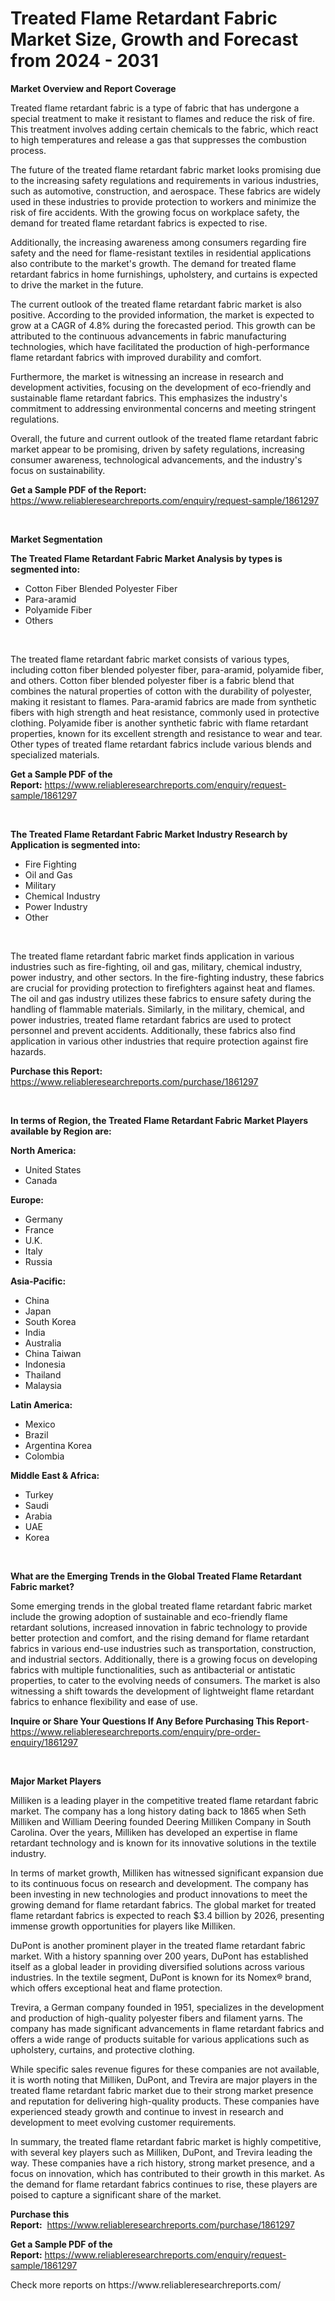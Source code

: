 <p><h1>Treated Flame Retardant Fabric Market Size, Growth and Forecast from 2024 - 2031</h1></p><p><strong>Market Overview and Report Coverage</strong></p>
<p><p>Treated flame retardant fabric is a type of fabric that has undergone a special treatment to make it resistant to flames and reduce the risk of fire. This treatment involves adding certain chemicals to the fabric, which react to high temperatures and release a gas that suppresses the combustion process.</p><p>The future of the treated flame retardant fabric market looks promising due to the increasing safety regulations and requirements in various industries, such as automotive, construction, and aerospace. These fabrics are widely used in these industries to provide protection to workers and minimize the risk of fire accidents. With the growing focus on workplace safety, the demand for treated flame retardant fabrics is expected to rise.</p><p>Additionally, the increasing awareness among consumers regarding fire safety and the need for flame-resistant textiles in residential applications also contribute to the market's growth. The demand for treated flame retardant fabrics in home furnishings, upholstery, and curtains is expected to drive the market in the future.</p><p>The current outlook of the treated flame retardant fabric market is also positive. According to the provided information, the market is expected to grow at a CAGR of 4.8% during the forecasted period. This growth can be attributed to the continuous advancements in fabric manufacturing technologies, which have facilitated the production of high-performance flame retardant fabrics with improved durability and comfort.</p><p>Furthermore, the market is witnessing an increase in research and development activities, focusing on the development of eco-friendly and sustainable flame retardant fabrics. This emphasizes the industry's commitment to addressing environmental concerns and meeting stringent regulations.</p><p>Overall, the future and current outlook of the treated flame retardant fabric market appear to be promising, driven by safety regulations, increasing consumer awareness, technological advancements, and the industry's focus on sustainability.</p></p>
<p><strong>Get a Sample PDF of the Report:</strong> <a href="https://www.reliableresearchreports.com/enquiry/request-sample/1861297">https://www.reliableresearchreports.com/enquiry/request-sample/1861297</a></p>
<p>&nbsp;</p>
<p><strong>Market Segmentation</strong></p>
<p><strong>The Treated Flame Retardant Fabric Market Analysis by types is segmented into:</strong></p>
<p><ul><li>Cotton Fiber Blended Polyester Fiber</li><li>Para-aramid</li><li>Polyamide Fiber</li><li>Others</li></ul></p>
<p>&nbsp;</p>
<p><p>The treated flame retardant fabric market consists of various types, including cotton fiber blended polyester fiber, para-aramid, polyamide fiber, and others. Cotton fiber blended polyester fiber is a fabric blend that combines the natural properties of cotton with the durability of polyester, making it resistant to flames. Para-aramid fabrics are made from synthetic fibers with high strength and heat resistance, commonly used in protective clothing. Polyamide fiber is another synthetic fabric with flame retardant properties, known for its excellent strength and resistance to wear and tear. Other types of treated flame retardant fabrics include various blends and specialized materials.</p></p>
<p><strong>Get a Sample PDF of the Report:</strong>&nbsp;<a href="https://www.reliableresearchreports.com/enquiry/request-sample/1861297">https://www.reliableresearchreports.com/enquiry/request-sample/1861297</a></p>
<p>&nbsp;</p>
<p><strong>The Treated Flame Retardant Fabric Market Industry Research by Application is segmented into:</strong></p>
<p><ul><li>Fire Fighting</li><li>Oil and Gas</li><li>Military</li><li>Chemical Industry</li><li>Power Industry</li><li>Other</li></ul></p>
<p>&nbsp;</p>
<p><p>The treated flame retardant fabric market finds application in various industries such as fire-fighting, oil and gas, military, chemical industry, power industry, and other sectors. In the fire-fighting industry, these fabrics are crucial for providing protection to firefighters against heat and flames. The oil and gas industry utilizes these fabrics to ensure safety during the handling of flammable materials. Similarly, in the military, chemical, and power industries, treated flame retardant fabrics are used to protect personnel and prevent accidents. Additionally, these fabrics also find application in various other industries that require protection against fire hazards.</p></p>
<p><strong>Purchase this Report:</strong>&nbsp; <a href="https://www.reliableresearchreports.com/purchase/1861297">https://www.reliableresearchreports.com/purchase/1861297</a></p>
<p>&nbsp;</p>
<p><strong>In terms of Region, the Treated Flame Retardant Fabric Market Players available by Region are:</strong></p>
<p>
    <p> <strong> North America: </strong>
        <ul>
            <li>United States</li>
            <li>Canada</li>
        </ul>
        </p> 
    <p> <strong> Europe: </strong>
        <ul>
            <li>Germany</li>
            <li>France</li>
            <li>U.K.</li>
            <li>Italy</li>
            <li>Russia</li>
        </ul>
        </p> 
    <p> <strong> Asia-Pacific: </strong>
        <ul>
            <li>China</li>
            <li>Japan</li>
            <li>South Korea</li>
            <li>India</li>
            <li>Australia</li>
            <li>China Taiwan</li>
            <li>Indonesia</li>
            <li>Thailand</li>
            <li>Malaysia</li>
        </ul>
        </p> 
    <p> <strong> Latin America: </strong>
        <ul>
            <li>Mexico</li>
            <li>Brazil</li>
            <li>Argentina Korea</li>
            <li>Colombia</li>
        </ul>
        </p> 
    <p> <strong> Middle East & Africa: </strong>
        <ul>
            <li>Turkey</li>
            <li>Saudi</li>
            <li>Arabia</li>
            <li>UAE</li>
            <li>Korea</li>
        </ul>
    </p>
    </p>
<p>&nbsp;</p>
<p><strong>What are the Emerging Trends in the Global Treated Flame Retardant Fabric market?</strong></p>
<p><p>Some emerging trends in the global treated flame retardant fabric market include the growing adoption of sustainable and eco-friendly flame retardant solutions, increased innovation in fabric technology to provide better protection and comfort, and the rising demand for flame retardant fabrics in various end-use industries such as transportation, construction, and industrial sectors. Additionally, there is a growing focus on developing fabrics with multiple functionalities, such as antibacterial or antistatic properties, to cater to the evolving needs of consumers. The market is also witnessing a shift towards the development of lightweight flame retardant fabrics to enhance flexibility and ease of use.</p></p>
<p><strong>Inquire or Share Your Questions If Any Before Purchasing This Report</strong>- <a href="https://www.reliableresearchreports.com/enquiry/pre-order-enquiry/1861297">https://www.reliableresearchreports.com/enquiry/pre-order-enquiry/1861297</a></p>
<p>&nbsp;</p>
<p><strong>Major Market Players</strong></p>
<p><p>Milliken is a leading player in the competitive treated flame retardant fabric market. The company has a long history dating back to 1865 when Seth Milliken and William Deering founded Deering Milliken Company in South Carolina. Over the years, Milliken has developed an expertise in flame retardant technology and is known for its innovative solutions in the textile industry.</p><p>In terms of market growth, Milliken has witnessed significant expansion due to its continuous focus on research and development. The company has been investing in new technologies and product innovations to meet the growing demand for flame retardant fabrics. The global market for treated flame retardant fabrics is expected to reach $3.4 billion by 2026, presenting immense growth opportunities for players like Milliken.</p><p>DuPont is another prominent player in the treated flame retardant fabric market. With a history spanning over 200 years, DuPont has established itself as a global leader in providing diversified solutions across various industries. In the textile segment, DuPont is known for its Nomex® brand, which offers exceptional heat and flame protection.</p><p>Trevira, a German company founded in 1951, specializes in the development and production of high-quality polyester fibers and filament yarns. The company has made significant advancements in flame retardant fabrics and offers a wide range of products suitable for various applications such as upholstery, curtains, and protective clothing.</p><p>While specific sales revenue figures for these companies are not available, it is worth noting that Milliken, DuPont, and Trevira are major players in the treated flame retardant fabric market due to their strong market presence and reputation for delivering high-quality products. These companies have experienced steady growth and continue to invest in research and development to meet evolving customer requirements.</p><p>In summary, the treated flame retardant fabric market is highly competitive, with several key players such as Milliken, DuPont, and Trevira leading the way. These companies have a rich history, strong market presence, and a focus on innovation, which has contributed to their growth in this market. As the demand for flame retardant fabrics continues to rise, these players are poised to capture a significant share of the market.</p></p>
<p><strong>Purchase this Report:</strong>&nbsp;&nbsp;<a href="https://www.reliableresearchreports.com/purchase/1861297">https://www.reliableresearchreports.com/purchase/1861297</a></p>
<p></p>
<p><strong>Get a Sample PDF of the Report:</strong>&nbsp;<a href="https://www.reliableresearchreports.com/enquiry/request-sample/1861297">https://www.reliableresearchreports.com/enquiry/request-sample/1861297</a></p>
<p>Check more reports on https://www.reliableresearchreports.com/</p>